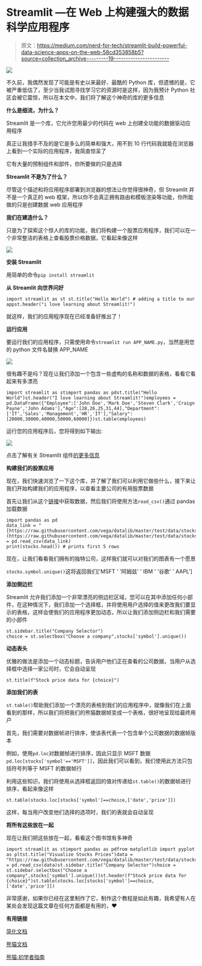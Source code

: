 # Streamlit —在 Web 上构建强大的数据科学应用程序

> 原文：<https://medium.com/nerd-for-tech/streamlit-build-powerful-data-science-apps-on-the-web-58cd353858b5?source=collection_archive---------19----------------------->

![](img/0e80a47e1982a6c9b46b50b90c5b9263.png)

不久前，我偶然发现了可能是有史以来最好、最酷的 Python 库，但遗憾的是，它被严重低估了，至少当我试图寻找学习它的资源时是这样，因为我预计 Python 社区会被它震惊，所以在本文中，我们将了解这个神奇的库的更多信息

**什么是细流，为什么？**

Streamlit 是一个库，它允许您用最少的代码在 web 上创建全功能的数据驱动应用程序

真正让我措手不及的是它是多么的简单和强大，用不到 10 行代码我就能在浏览器上看到一个实际的应用程序，我简直惊呆了

它有大量的预制组件和部件，你所要做的只是选择

**Streamlit 不是为了什么？**

尽管这个描述和将应用程序部署到浏览器的想法让你觉得很神奇，但 Streamlit 并不是一个真正的 web 框架，所以你不会真正拥有路由和模板渲染等功能，你所能做的只是创建数据 web 应用程序

**我们在建造什么？**

只是为了探索这个惊人的库的功能，我们将构建一个股票应用程序，我们可以在一个非常整洁的表格上查看股票价格数据，它看起来像这样

![](img/99093a9dee52d69e420c399b1567daed.png)

**安装 Streamlit**

用简单的命令`pip install streamlit`

**从 Streamlit 向世界问好**

```
import streamlit as st st.title("Hello World") # adding a title to our appst.header("i love learning about Streamlit!")
```

就这样，我们的应用程序现在已经准备好推出了！

**运行应用**

要运行我们的应用程序，只需使用命令`streamlit run APP_NAME.py`，当然是用您的 python 文件名替换 APP_NAME

![](img/d98f39dc989335de7609b77acb34a569.png)

很有趣不是吗？现在让我们添加一个包含一些虚构的名称和数据的表格，看看它看起来有多漂亮

```
import streamlit as stimport pandas as pdst.title("Hello World")st.header("I love learning about Streamlit!")employees = pd.DataFrame({"Employee":['John Doe','Mark Doe','Steven Clark','Craign Payne','John Adams'],"Age":[28,26,25,31,44],"Department":['IT','Sales','Management','HR','IT'],"Salary":[20000,30000,40000,50000,60000]})st.table(employees)
```

运行您的应用程序后，您将得到如下输出:

![](img/6641f37feca07879ee21728568c54da1.png)

点击了解有关 Streamlit 组件[的更多信息](https://docs.streamlit.io/en/stable/getting_started.html)

**构建我们的股票应用**

现在，我们快速浏览了一下这个库，并了解了我们可以利用它做些什么，接下来让我们开始构建我们的应用程序，以查看主要公司的有用股票数据

首先让我们从这个[链接](https://raw.githubusercontent.com/vega/datalib/master/test/data/stocks.csv)中获取数据，然后我们将使用方法`read_csv()`通过 pandas 加载数据

```
import pandas as pd
data_link = "[https://raw.githubusercontent.com/vega/datalib/master/test/data/stocks.csv](https://raw.githubusercontent.com/vega/datalib/master/test/data/stocks.csv)"stocks = pd.read_csv(data_link)
print(stocks.head()) # prints first 5 rows 
```

现在，让我们看看我们拥有的独特公司，这样我们就可以对我们的图表有一个愿景

`stocks.symbol.unique()`这将返回我们['MSFT ' '阿姆兹' ' IBM ' '谷歌' ' AAPL']

**添加侧边栏**

Streamlit 允许我们添加一个非常漂亮的侧边栏区域，您可以在其中添加任何小部件，在这种情况下，我们添加一个选择框，并将使用用户选择的值来更改我们要显示的表格，这样会使我们的应用程序更加动态，所以让我们添加侧边栏和我们需要的小部件

```
st.sidebar.title("Company Selector")
choice = st.selectbox("Choose a company",stocks['symbol'].unique())
```

**动态表头**

优雅的做法是添加一个动态标题，告诉用户他们正在查看的公司数据，当用户从选择框中选择一家公司时，它会自动呈现

`st.title(f"Stock price data for {choice}")`

**添加我们的表**

`st.table()`帮助我们添加一个漂亮的表格到我们的应用程序中，就像我们在上面看到的那样，所以我们将把我们的熊猫数据帧变成一个表格，很好地呈现给最终用户

首先，我们需要对数据帧进行排序，使该表代表一个包含单个公司数据的数据帧版本

例如，使用`pd.loc`对数据帧进行排序，因此只显示 MSFT 数据`pd.loc[stocks['symbol'=='MSFT']]`，因此我们可以看到，我们使用此方法只包括符号列等于 MSFT 的数据帧行

利用这些知识，我们将使用从选择框返回的值对传递给`st.table()`的数据帧进行排序，看起来像这样

```
st.table(stocks.loc[stocks['symbol']==choice,['date','price']])
```

这样，每当用户改变他们选择的选项时，我们的表就会自动呈现

**将所有这些放在一起**

现在让我们把这些放在一起，看看这个图书馆有多神奇

```
import streamlit as stimport pandas as pdfrom matplotlib import pyplot as pltst.title("Visualize Stocks Prices")data = "https://raw.githubusercontent.com/vega/datalib/master/test/data/stocks.csv"stocks = pd.read_csv(data)st.sidebar.title("Company Selector")choice = st.sidebar.selectbox("Choose a company",stocks['symbol'].unique())st.header(f"Stock price data for {choice}")st.table(stocks.loc[stocks['symbol']==choice,['date','price']])
```

非常感谢，如果你已经在这里制作了它，制作这个教程是如此有趣，我希望有人在某处会发现这篇文章在任何方面都是有用的，♥

**有用链接**

[简化文档](https://docs.streamlit.io/en/stable/)

[熊猫文档](https://pandas.pydata.org/docs/)

[熊猫:初学者指南](https://devdotpy.medium.com/pandas-a-beginners-guide-cdf929f11052)